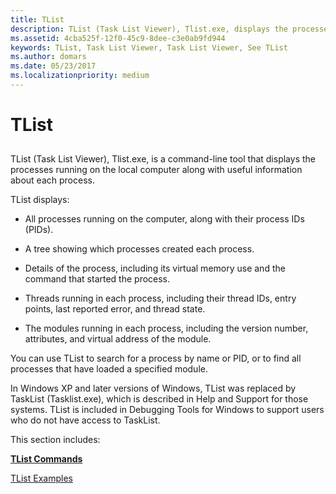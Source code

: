 ```yaml
---
title: TList
description: TList (Task List Viewer), Tlist.exe, displays the processes running on the local computer along with useful information about each process.
ms.assetid: 4cba525f-12f0-45c9-8dee-c3e0ab9fd944
keywords: TList, Task List Viewer, Task List Viewer, See TList
ms.author: domars
ms.date: 05/23/2017
ms.localizationpriority: medium
---
```


# TList


## <span id="ddk_tlist_dtools"></span><span id="DDK_TLIST_DTOOLS"></span>


TList (Task List Viewer), Tlist.exe, is a command-line tool that displays the processes running on the local computer along with useful information about each process.

TList displays:

-   All processes running on the computer, along with their process IDs (PIDs).

-   A tree showing which processes created each process.

-   Details of the process, including its virtual memory use and the command that started the process.

-   Threads running in each process, including their thread IDs, entry points, last reported error, and thread state.

-   The modules running in each process, including the version number, attributes, and virtual address of the module.

You can use TList to search for a process by name or PID, or to find all processes that have loaded a specified module.

In Windows XP and later versions of Windows, TList was replaced by TaskList (Tasklist.exe), which is described in Help and Support for those systems. TList is included in Debugging Tools for Windows to support users who do not have access to TaskList.

This section includes:

[**TList Commands**](tlist-commands.md)

[TList Examples](tlist-examples.md)

 

 





